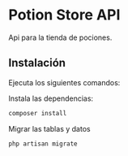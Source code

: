 # Potion Store API

Api para la tienda de pociones.

## Instalación

Ejecuta los siguientes comandos:

Instala las dependencias:
```bash
composer install
```

Migrar las tablas y datos
```bash
php artisan migrate
```
